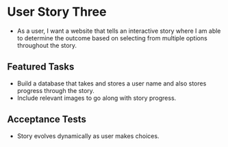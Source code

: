 # User Story Three

- As a user, I want a website that tells an interactive story where I am able to determine the outcome based on selecting from multiple options throughout the story.

## Featured Tasks

- Build a database that takes and stores a user name and also stores progress through the story.
- Include relevant images to go along with story progress.

## Acceptance Tests

- Story evolves dynamically as user makes choices.